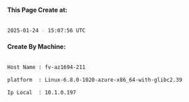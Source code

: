
   
#### This Page Create at:

```bash

2025-01-24 - 15:07:56 UTC

```

#### Create By Machine:

```bash

Host Name : fv-az1694-211

platform  : Linux-6.8.0-1020-azure-x86_64-with-glibc2.39

Ip Local  : 10.1.0.197

```

